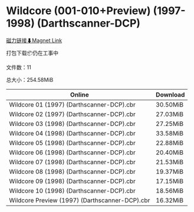# Wildcore (001-010+Preview) (1997-1998) (Darthscanner-DCP)

[磁力链接⬇Magnet Link](magnet:?xt=urn:btih:c59bac7c30e1e7ab93c7587709200ff0694544ca&dn=Wildcore%20%28001-010%2BPreview%29%20%281997-1998%29%20%28Darthscanner-DCP%29)

打包下载📦仍在工事中

文件数：11

总大小：254.58MiB

Online | Download
--- | ---
Wildcore 01 (1997) (Darthscanner-DCP).cbr | 30.50MiB
Wildcore 02 (1997) (Darthscanner-DCP).cbr | 27.03MiB
Wildcore 03 (1998) (Darthscanner-DCP).cbr | 27.25MiB
Wildcore 04 (1998) (Darthscanner-DCP).cbr | 33.58MiB
Wildcore 05 (1998) (Darthscanner-DCP).cbr | 22.88MiB
Wildcore 06 (1998) (Darthscanner-DCP).cbr | 20.40MiB
Wildcore 07 (1998) (Darthscanner-DCP).cbr | 21.53MiB
Wildcore 08 (1998) (Darthscanner-DCP).cbr | 19.37MiB
Wildcore 09 (1998) (Darthscanner-DCP).cbr | 17.15MiB
Wildcore 10 (1998) (Darthscanner-DCP).cbr | 18.56MiB
Wildcore Preview (1997) (Darthscanner-DCP).cbr | 16.32MiB
